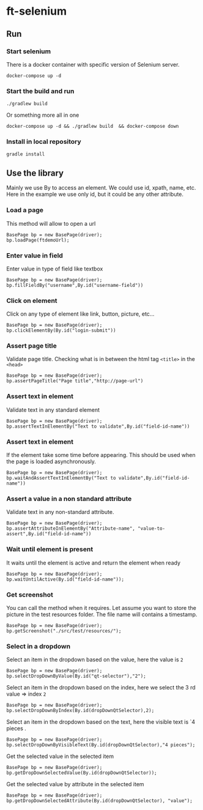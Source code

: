 # ft-selenium

## Run

### Start selenium
There is a docker container with specific version of Selenium server.
```
docker-compose up -d
```

### Start the build and run
```
./gradlew build
```
Or something more all in one
```
docker-compose up -d && ./gradlew build  && docker-compose down
```
### Install in local repository
```
gradle install
```

## Use the library

Mainly we use By to access an element. We could use id, xpath, name, etc. Here in the example we use only id, but it could be any other attribute.

### Load a page
This method will allow to open a url
```
BasePage bp = new BasePage(driver);
bp.loadPage(ftdemoUrl);
```

### Enter value in field
Enter value in type of field like textbox
```
BasePage bp = new BasePage(driver);
bp.fillFieldBy("username",By.id("username-field"))
```

### Click on element 
Click on any type of element like link, button, picture, etc...
```
BasePage bp = new BasePage(driver);
bp.clickElementBy(By.id("login-submit"))
```

### Assert page title
Validate page title. Checking what is in between the html tag `<title>` in the `<head>`
```
BasePage bp = new BasePage(driver);
bp.assertPageTitle("Page title","http://page-url")
```

### Assert text in element
Validate text in any standard element
```
BasePage bp = new BasePage(driver);
bp.assertTextInElementBy("Text to validate",By.id("field-id-name"))
```

### Assert text in element
If the element take some time before appearing. This should be used when the page is loaded asynchronously.
```
BasePage bp = new BasePage(driver);
bp.waitAndAssertTextInElementBy("Text to validate",By.id("field-id-name"))
```

### Assert a value in a non standard attribute
Validate text in any non-standard attribute.
```
BasePage bp = new BasePage(driver);
bp.assertAttributeInElementBy("Attribute-name", "value-to-assert",By.id("field-id-name"))
```

### Wait until element is present
It waits until the element is active and return the element when ready
```
BasePage bp = new BasePage(driver);
bp.waitUntilActive(By.id("field-id-name"));
```

### Get screenshot
You can call the method when it requires. Let assume you want to store the picture in the test resources folder. The file name will contains a timestamp.
```
BasePage bp = new BasePage(driver);
bp.getScreenshot("./src/test/resources/");
```

### Select in a dropdown
Select an item in the dropdown based on the value, here the value is `2`
```
BasePage bp = new BasePage(driver);
bp.selectDropDownByValue(By.id("qt-selector"),"2");
```

Select an item in the dropdown based on the index, here we select the 3 rd value => index `2`
```
BasePage bp = new BasePage(driver);
bp.selectDropDownByIndex(By.id(dropDownQtSelector),2);
```

Select an item in the dropdown based on the text, here the visible text is `4 pieces .
```
BasePage bp = new BasePage(driver);
bp.selectDropDownByVisibleText(By.id(dropDownQtSelector),"4 pieces");
```

Get the selected value in the selected item
```
BasePage bp = new BasePage(driver);
bp.getDropDownSelectedValue(By.id(dropDownQtSelector));
```

Get the selected value by attribute in the selected item
```
BasePage bp = new BasePage(driver);
bp.getDropDownSelectedAttribute(By.id(dropDownQtSelector), "value");
```